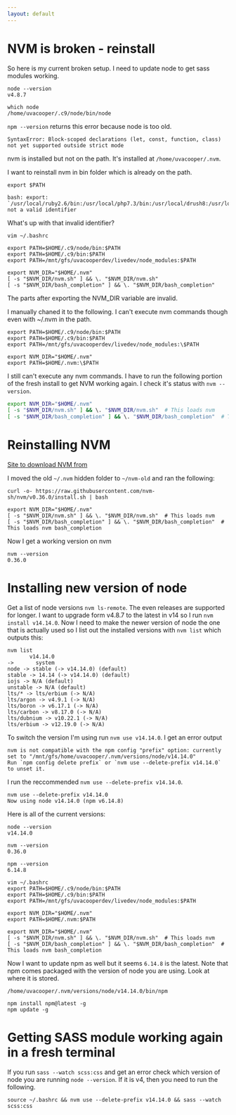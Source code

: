 ```yaml
---
layout: default
---
```


# NVM is broken - reinstall

So here is my current broken setup. I need to update node to get sass modules working.

```
node --version
v4.8.7

which node
/home/uvacooper/.c9/node/bin/node
```

`npm --version` returns this error because node is too old.

```
SyntaxError: Block-scoped declarations (let, const, function, class) not yet supported outside strict mode
```

nvm is installed but not on the path. It's installed at `/home/uvacooper/.nvm`.

I want to reinstall nvm in bin folder which is already on the path.

```
export $PATH

bash: export: `/usr/local/ruby2.6/bin:/usr/local/php7.3/bin:/usr/local/drush8:/usr/local/bin:/usr/local/ruby2.6/bin:/usr/local/php7.3/bin:/usr/local/drush8:/usr/local/bin:/usr/local/ruby2.6/bin:/usr/local/php7.3/bin:/usr/local/drush8:/usr/local/bin:/mnt/gfs/uvacooperdev/livedev/node_modules:/home/uvacooper/.c9/bin:/home/uvacooper/.c9/node/bin:/usr/local/sbin:/usr/local/bin:/usr/sbin:/usr/bin:/sbin:/bin:/usr/games:/usr/local/games': not a valid identifier
```

What's up with that invalid identifier?

`vim ~/.bashrc`

```
export PATH=$HOME/.c9/node/bin:$PATH
export PATH=$HOME/.c9/bin:$PATH
export PATH=/mnt/gfs/uvacooperdev/livedev/node_modules:$PATH

export NVM_DIR="$HOME/.nvm"
[ -s "$NVM_DIR/nvm.sh" ] && \. "$NVM_DIR/nvm.sh"
[ -s "$NVM_DIR/bash_completion" ] && \. "$NVM_DIR/bash_completion"
```

The parts after exporting the NVM_DIR variable are invalid.

I manually chaned it to the following. I can't execute nvm commands though even with ~/.nvm in the path.

```
export PATH=$HOME/.c9/node/bin:$PATH
export PATH=$HOME/.c9/bin:$PATH
export PATH=/mnt/gfs/uvacooperdev/livedev/node_modules:\$PATH

export NVM_DIR="$HOME/.nvm"
export PATH=$HOME/.nvm:\$PATH
```

I still can't execute any nvm commands. I have to run the following portion of the fresh install to get NVM working again. I check it's status with `nvm --version`.

```bash
export NVM_DIR="$HOME/.nvm"
[ -s "$NVM_DIR/nvm.sh" ] && \. "$NVM_DIR/nvm.sh"  # This loads nvm
[ -s "$NVM_DIR/bash_completion" ] && \. "$NVM_DIR/bash_completion"  # This loads nvm bash_completion
```

# Reinstalling NVM

[Site to download NVM from](https://github.com/nvm-sh/nvm)

I moved the old `~/.nvm` hidden folder to `~/nvm-old` and ran the following:

```
curl -o- https://raw.githubusercontent.com/nvm-sh/nvm/v0.36.0/install.sh | bash

export NVM_DIR="$HOME/.nvm"
[ -s "$NVM_DIR/nvm.sh" ] && \. "$NVM_DIR/nvm.sh"  # This loads nvm
[ -s "$NVM_DIR/bash_completion" ] && \. "$NVM_DIR/bash_completion"  # This loads nvm bash_completion
```

Now I get a working version on nvm

```
nvm --version
0.36.0
```

# Installing new version of node

Get a list of node versions `nvm ls-remote`. The even releases are supported for longer. I want to upgrade form v4.8.7 to the latest in v14 so I run `nvm install v14.14.0`. Now I need to make the newer version of node the one that is actually used so I list out the installed versions with `nvm list` which outputs this:

```
nvm list
       v14.14.0
->       system
node -> stable (-> v14.14.0) (default)
stable -> 14.14 (-> v14.14.0) (default)
iojs -> N/A (default)
unstable -> N/A (default)
lts/* -> lts/erbium (-> N/A)
lts/argon -> v4.9.1 (-> N/A)
lts/boron -> v6.17.1 (-> N/A)
lts/carbon -> v8.17.0 (-> N/A)
lts/dubnium -> v10.22.1 (-> N/A)
lts/erbium -> v12.19.0 (-> N/A)
```

To switch the version I'm using run `nvm use v14.14.0`. I get an error output

```
nvm is not compatible with the npm config "prefix" option: currently set to "/mnt/gfs/home/uvacooper/.nvm/versions/node/v14.14.0"
Run `npm config delete prefix` or `nvm use --delete-prefix v14.14.0` to unset it.
```

I run the reccommended `nvm use --delete-prefix v14.14.0`.

```
nvm use --delete-prefix v14.14.0
Now using node v14.14.0 (npm v6.14.8)
```

Here is all of the current versions:

```
node --version
v14.14.0

nvm --version
0.36.0

npm --version
6.14.8

vim ~/.bashrc
export PATH=$HOME/.c9/node/bin:$PATH
export PATH=$HOME/.c9/bin:$PATH
export PATH=/mnt/gfs/uvacooperdev/livedev/node_modules:$PATH

export NVM_DIR="$HOME/.nvm"
export PATH=$HOME/.nvm:$PATH

export NVM_DIR="$HOME/.nvm"
[ -s "$NVM_DIR/nvm.sh" ] && \. "$NVM_DIR/nvm.sh"  # This loads nvm
[ -s "$NVM_DIR/bash_completion" ] && \. "$NVM_DIR/bash_completion"  # This loads nvm bash_completion
```

Now I want to update npm as well but it seems `6.14.8` is the latest. Note that npm comes packaged with the version of node you are using. Look at where it is stored.

`/home/uvacooper/.nvm/versions/node/v14.14.0/bin/npm`

```
npm install npm@latest -g
npm update -g
```

# Getting SASS module working again in a fresh terminal

If you run `sass --watch scss:css` and get an error check which version of node you are running `node --version`. If it is v4, then you need to run the following.

```
source ~/.bashrc && nvm use --delete-prefix v14.14.0 && sass --watch scss:css
```
